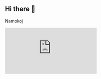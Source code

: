 ## Hi there 👋
<p>Namokoj</p>
<iframe src="https://anasesh.github.io/portfolio/index.html" style="border:none;" title="Iframe Example"></iframe>
